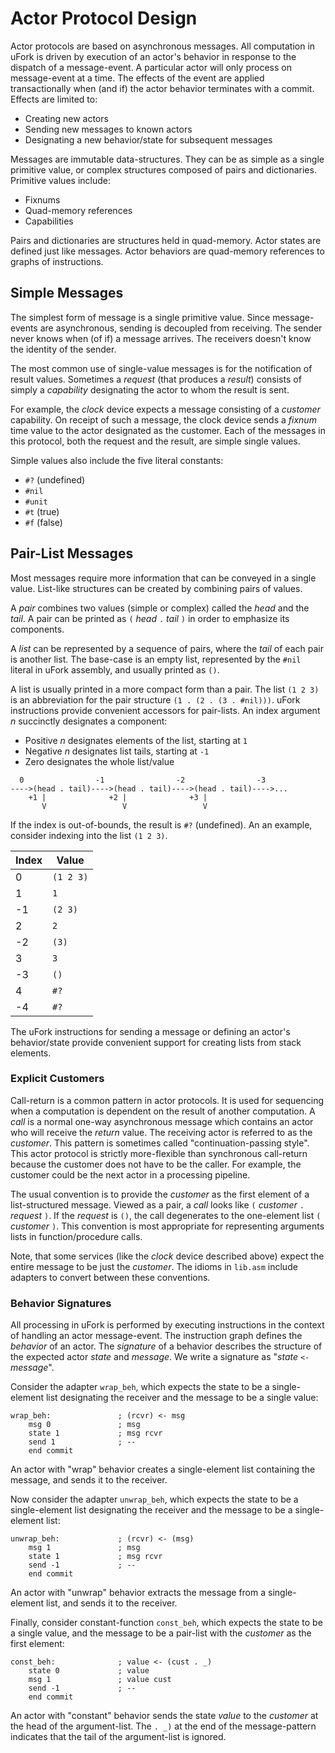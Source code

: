 # Actor Protocol Design

Actor protocols are based on asynchronous messages.
All computation in uFork is driven by
execution of an actor's behavior
in response to the dispatch of a message-event.
A particular actor will only process
on message-event at a time.
The effects of the event are applied transactionally
when (and if) the actor behavior terminates with a commit.
Effects are limited to:

  * Creating new actors
  * Sending new messages to known actors
  * Designating a new behavior/state for subsequent messages

Messages are immutable data-structures.
They can be as simple as a single primitive value,
or complex structures composed of pairs and dictionaries.
Primitive values include:

  * Fixnums
  * Quad-memory references
  * Capabilities

Pairs and dictionaries
are structures held in quad-memory.
Actor states are defined just like messages.
Actor behaviors are quad-memory references
to graphs of instructions.

## Simple Messages

The simplest form of message
is a single primitive value.
Since message-events are asynchronous,
sending is decoupled from receiving.
The sender never knows when (of if) a message arrives.
The receivers doesn't know the identity of the sender.

The most common use of single-value messages
is for the notification of result values.
Sometimes a _request_ (that produces a _result_)
consists of simply a _capability_
designating the actor to whom the result is sent.

For example,
the _clock_ device
expects a message
consisting of a _customer_ capability.
On receipt of such a message,
the clock device sends a _fixnum_ time value
to the actor designated as the customer.
Each of the messages in this protocol,
both the request and the result,
are simple single values.

Simple values also include the five literal constants:

  * `#?` (undefined)
  * `#nil`
  * `#unit`
  * `#t` (true)
  * `#f` (false)

## Pair-List Messages

Most messages require more information
that can be conveyed in a single value.
List-like structures can be created
by combining pairs of values.

A _pair_ combines two values (simple or complex)
called the _head_ and the _tail_.
A pair can be printed as `(` _head_ ` . ` _tail_ `)`
in order to emphasize its components.

A _list_ can be represented by a sequence of pairs,
where the _tail_ of each pair is another list.
The base-case is an empty list,
represented by the `#nil` literal in uFork assembly,
and usually printed as `()`.

A list is usually printed in a more compact form than a pair.
The list `(1 2 3)` is an abbreviation for
the pair structure `(1 . (2 . (3 . #nil)))`.
uFork instructions provide convenient accessors for pair-lists.
An index argument _n_ succinctly designates a component:

  * Positive _n_ designates elements of the list, starting at `1`
  * Negative _n_ designates list tails, starting at `-1`
  * Zero designates the whole list/value

```
  0                -1                -2                -3
---->(head . tail)---->(head . tail)---->(head . tail)---->...
    +1 |              +2 |              +3 |
       V                 V                 V
```

If the index is out-of-bounds, the result is `#?` (undefined).
An an example, consider indexing into the list `(1 2 3)`.

 Index | Value
-------|----------
 0     | `(1 2 3)`
 1     | `1`
-1     | `(2 3)`
 2     | `2`
-2     | `(3)`
 3     | `3`
-3     | `()`
 4     | `#?`
-4     | `#?`

The uFork instructions for sending a message
or defining an actor's behavior/state
provide convenient support
for creating lists from stack elements.

### Explicit Customers

Call-return is a common pattern in actor protocols.
It is used for sequencing
when a computation is dependent on
the result of another computation.
A _call_ is a normal one-way asynchronous message
which contains an actor who will receive the _return_ value.
The receiving actor is referred to as the _customer_.
This pattern is sometimes called "continuation-passing style".
This actor protocol is strictly more-flexible
than synchronous call-return
because the customer does not have to be the caller.
For example, the customer could be the next actor in a processing pipeline.

The usual convention is to provide the _customer_
as the first element of a list-structured message.
Viewed as a pair, a _call_ looks like `(` _customer_ ` . ` _request_ `)`.
If the _request_ is `()`,
the call degenerates to the one-element list `(` _customer_ `)`.
This convention is most appropriate
for representing arguments lists
in function/procedure calls.

Note, that some services
(like the _clock_ device described above)
expect the entire message to be just the _customer_.
The idioms in `lib.asm` include adapters
to convert between these conventions.

### Behavior Signatures

All processing in uFork is performed by executing instructions
in the context of handling an actor message-event.
The instruction graph defines the _behavior_ of an actor.
The _signature_ of a behavior describes
the structure of the expected actor _state_ and _message_.
We write a signature as "_state_ `<-` _message_".

Consider the adapter `wrap_beh`,
which expects the state to be a single-element list designating the receiver
and the message to be a single value:

```
wrap_beh:               ; (rcvr) <- msg
    msg 0               ; msg
    state 1             ; msg rcvr
    send 1              ; --
    end commit
```

An actor with "wrap" behavior
creates a single-element list
containing the message,
and sends it to the receiver.

Now consider the adapter `unwrap_beh`,
which expects the state to be a single-element list designating the receiver
and the message to be a single-element list:

```
unwrap_beh:             ; (rcvr) <- (msg)
    msg 1               ; msg
    state 1             ; msg rcvr
    send -1             ; --
    end commit
```

An actor with "unwrap" behavior
extracts the message from a single-element list,
and sends it to the receiver.

Finally, consider constant-function `const_beh`,
which expects the state to be a single value,
and the message to be a pair-list
with the _customer_ as the first element:

```
const_beh:              ; value <- (cust . _)
    state 0             ; value
    msg 1               ; value cust
    send -1             ; --
    end commit
```

An actor with "constant" behavior
sends the state _value_
to the _customer_ at the head of the argument-list.
The `. _)` at the end of the message-pattern
indicates that the tail of the argument-list is ignored.
